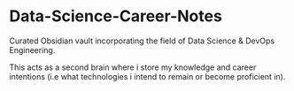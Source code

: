 # Data-Science-Career-Notes
Curated Obsidian vault incorporating the field of Data Science & DevOps Engineering.

This acts as a second brain where i store my knowledge and career intentions (i.e what technologies i intend to remain or become proficient in).
